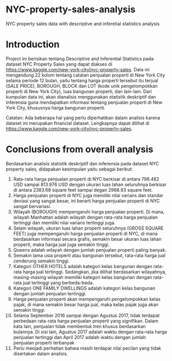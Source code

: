 # NYC-property-sales-analysis
NYC property sales data with descriptive and inferetial statistics analysis

# Introduction
Project ini berisikan tentang Descriptive and Inferential Statistics pada dataset NYC Property Sales yang dapat diakses di https://www.kaggle.com/new-york-city/nyc-property-sales. Data ini mengandung 22 kolom tentang catatan penjualan properti di New York City selama periode 12 bulan, yaitu tentang harga properti tersebut itu terjual (SALE PRICE), BOROUGH, BLOCK dan LOT (kode unik pengelompokkan properti di New York City), luas bangunan properti, dan lain-lain. Dari kumpulan data ini, akan dianalisis menggunakan statistik deskriptif dan inferensia guna mendapatkan informasi tentang penjualan properti di New York City, khususnya harga bangunan properti.

Catatan: Ada beberapa hal yang perlu diperhatikan dalam analisis karena dataset ini merupakan financial dataset. Lengkapnya dapat dilihat di https://www.kaggle.com/new-york-city/nyc-property-sales.

# Conclusions from overall analysis
Berdasarkan analisis statistik deskriptif dan inferensia pada dataset NYC property sales, didapakan kesimpulan yaitu sebagai berikut:

1. Rata-rata harga penjualan properti di NYC berkisar di antara 798.482 USD sampai 813.976 USD dengan ukuran luas lahan seluruhnya berkisar di antara 2383.68 square feet sampai degan 2988.93 square feet.
2. Harga penjualan properti di NYC juga memiliki nilai varians dan standar deviasi yang sangat besar, ini berarti harga penjualan properti di NYC sangat bervariasi.
3. Wilayah (BOROUGH) mempengaruhi harga penjualan properti. Di mana, wilayah Manhattan adalah wilayah dengan rata-rata harga penjualan tertinggi dan memiliki nilai varians tertinggi juga.
4. Selain wilayah, ukuran luas lahan properti seluruhnya (GROSS SQUARE FEET) juga mempengaruhi harga penjualan properti di NYC, di mana berdasarkan informasi secara grafis, semakin besar ukuran luas lahan properti, maka harga jual juga semakin tinggi.
5. Queens adalah wilayah dengan jumlah penjualan properti paling banyak.
6. Semakin lama usia properti atau bangunan tersebut, rata-rata harga jual cenderung semakin tinggi.
7. Kategori OTHER HOTELS adalah kategori kelas bangunan dengan rata-rata harga jual tertinggi. Sedangkan, jika dilihat berdasarkan wilayahnya, masing-masing wilayah memiliki kategori kelas bangunan dengan rata-rata jual tertinggi yang berbeda-beda.
8. Kategori ONE FAMILY DWELLINGS adalah kategori kelas bangunan dengan jumlah penjualan tertinggi.
9. Harga penjualan properti akan mempengaruhi pengelompokkan kelas pajak, di mana semakin besar harga jual, maka kelas pajak juga akan semakin tinggi.
10. Selama September 2016 sampai dengan Agustus 2017, tidak terdapat perbedaan rata-rata harga penjualan properti yang signifikan. Dalam kata lain, penjualan tidak membentuk tren khusus berdasarkan bulannya. Di sisi lain, Agustus 2017 adalah waktu dengan rata-rata harga penjualan tertinggi dan April 2017 adalah waktu dengan jumlah penjualan properti terbanyak
11. Perlu menjadi perhatian bahwa masih terdapat nilai pecilan yang tidak disertakan dalam analisis.
